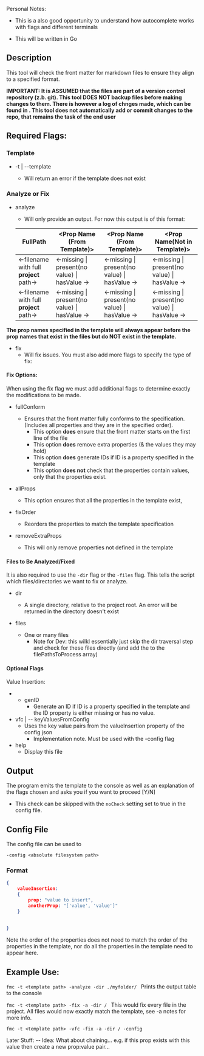 Personal Notes: 
- This is a also good opportunity to understand how autocomplete works with flags and different terminals

- This will be written in Go

## Description
This tool will check the front matter for markdown files to ensure they align to a specified format.

**IMPORTANT: It is ASSUMED that the files are part of a version control repository (z.b. git). This tool DOES NOT backup files before making changes to them. There is however a log of chnges made, which can be found in <TBD>. This tool does not automatically add or commit changes to the repo, that remains the task of the end user**

## Required Flags:

### Template
- -t | --template <path to template>
	- Will return an error if the template does not exist

### Analyze or Fix 
- analyze 
	- Will only provide an output. For now this output is of this format:
	
	| FullPath | <Prop Name (From Template)> | <Prop Name (From Template)> | <Prop Name(Not in Template)> | 
	|---|---| --- | -- |
	| <-filename with full **project** path->  | <-missing \| present(no value) \| hasValue -> | <-missing \| present(no value) \| hasValue ->| <-missing \| present(no value) \| hasValue ->
	| <-filename with full **project** path->  | <-missing \| present(no value) \| hasValue -> | <-missing \| present(no value) \| hasValue ->| <-missing \| present(no value) \| hasValue ->

**The prop names specified in the template will always appear before the prop names that exist in the files but do NOT exist in the template.**

- fix
	- Will fix issues. You must also add more flags to specify the type of fix:
	
#### Fix Options:
When using the fix flag we must add additional flags to determine exactly the modifications to be made.

- fullConform
	- Ensures that the front matter fully conforms to the specification. (Includes all properties and they are in the specified order). 
		- This option **does** ensure that the front matter starts on the first line of the file
		- This option **does** remove extra properties (& the values they may hold) 
		- This option **does** generate IDs if ID is a property specified in the template
		- This option **does not** check that the properties contain values, only that the properties exist. 

- allProps
	- This option ensures that all the properties in the template exist, 

- fixOrder
	- Reorders the properties to match the template specification

- removeExtraProps
    - This will only remove properties not defined in the template

#### Files to Be Analyzed/Fixed
It is also required to use the `-dir` flag or the `-files` flag. This tells the script which files/directories we want to fix or analyze.

-  dir 
	- A single directory, relative to the project root. An error will be returned in the directory doesn't exist

- files
	- One or many files
		- Note for Dev: this wilkl essentially just skip the dir traversal step and check for these files directly (and add the to the filePathsToProcess array) 

#### Optional Flags
Value Insertion:
- - genID
	- Generate an ID if ID is a property specified in the template and the ID property is either missing or has no value. 
- vfc | -- keyValuesFromConfig
	- Uses the key value pairs from the valueInsertion property of the config json
		- Implementation note. Must be used with the -config flag
- help 
	- Display this file


## Output
The program emits the template to the console as well as an explanation of the flags chosen and asks you if you want to proceed [Y/N]
 - This check can be skipped with the `noCheck` setting set to true in the config file. 

## Config File

The config file can be used to 

`-config <absolute filesystem path>`

### Format

```json
{
	valueInsertion:
	{
		prop: "value to insert",
		anotherProp: "['value', 'value']"
	}
	
	
}
```
Note the order of the properties does not need to match the order of the properties in the template, nor do all the properties in the template need to appear here.


## Example Use: 
`fmc -t <template path> -analyze -dir ./myfolder/ `
Prints the output table to the console 

`fmc -t <template path> -fix -a -dir / `
This would fix every file in the project. All files would now exactly match the template, see -a notes for more info.

`fmc -t <template path> -vfc -fix -a -dir / -config`


 Later Stuff:
 -- Idea: What about chaining... e.g. if this prop exists with this value then create a new prop:value pair... 


